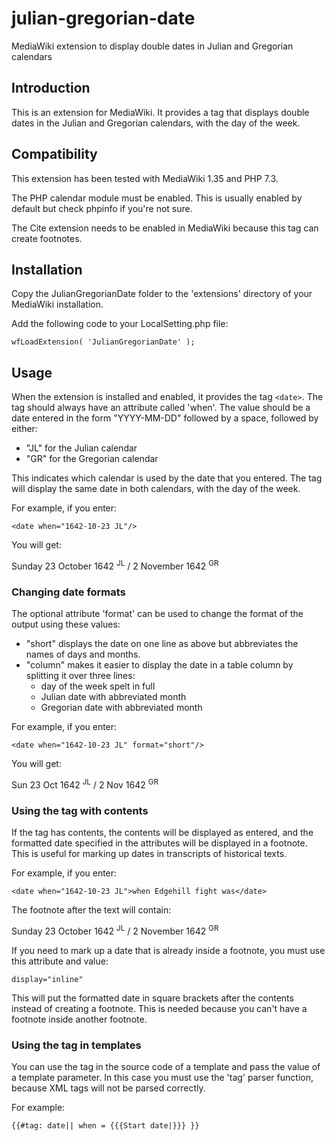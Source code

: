 # julian-gregorian-date
MediaWiki extension to display double dates in Julian and Gregorian calendars

## Introduction

This is an extension for MediaWiki. It provides a tag that displays double dates in the Julian and Gregorian calendars, with the day of the week.

## Compatibility

This extension has been tested with MediaWiki 1.35 and PHP 7.3.

The PHP calendar module must be enabled. This is usually enabled by default but check phpinfo if you're not sure.

The Cite extension needs to be enabled in MediaWiki because this tag can create footnotes.

## Installation

Copy the JulianGregorianDate folder to the 'extensions' directory of your MediaWiki installation.

Add the following code to your LocalSetting.php file:

`wfLoadExtension( 'JulianGregorianDate' );`

## Usage

When the extension is installed and enabled, it provides the tag `<date>`. The tag should always have an attribute called 'when'. The value should be a date entered in the form "YYYY-MM-DD" followed by a space, followed by either:

- "JL" for the Julian calendar
- "GR" for the Gregorian calendar

This indicates which calendar is used by the date that you entered. The tag will display the same date in both calendars, with the day of the week.

For example, if you enter:

`<date when="1642-10-23 JL"/>`

You will get:

Sunday 23 October 1642 <sup>JL</sup> / 2 November 1642 <sup>GR</sup>

### Changing date formats

The optional attribute 'format' can be used to change the format of the output using these values:

- "short" displays the date on one line as above but abbreviates the names of days and months.
- "column" makes it easier to display the date in a table column by splitting it over three lines:
  - day of the week spelt in full
  - Julian date with abbreviated month
  - Gregorian date with abbreviated month

For example, if you enter:

`<date when="1642-10-23 JL" format="short"/>`

You will get:

Sun 23 Oct 1642 <sup>JL</sup> / 2 Nov 1642 <sup>GR</sup>

### Using the tag with contents

If the tag has contents, the contents will be displayed as entered, and the formatted date specified in the attributes will be displayed in a footnote. This is useful for marking up dates in transcripts of historical texts.

For example, if you enter:

`<date when="1642-10-23 JL">when Edgehill fight was</date>`

The footnote after the text will contain:

Sunday 23 October 1642 <sup>JL</sup> / 2 November 1642 <sup>GR</sup>

If you need to mark up a date that is already inside a footnote, you must use this attribute and value:

`display="inline"`

This will put the formatted date in square brackets after the contents instead of creating a footnote. This is needed because you can't have a footnote inside another footnote.

### Using the tag in templates

You can use the tag in the source code of a template and pass the value of a template parameter. In this case you must use the 'tag' parser function, because XML tags will not be parsed correctly.

For example:

`{{#tag: date|| when = {{{Start date|}}} }}`
